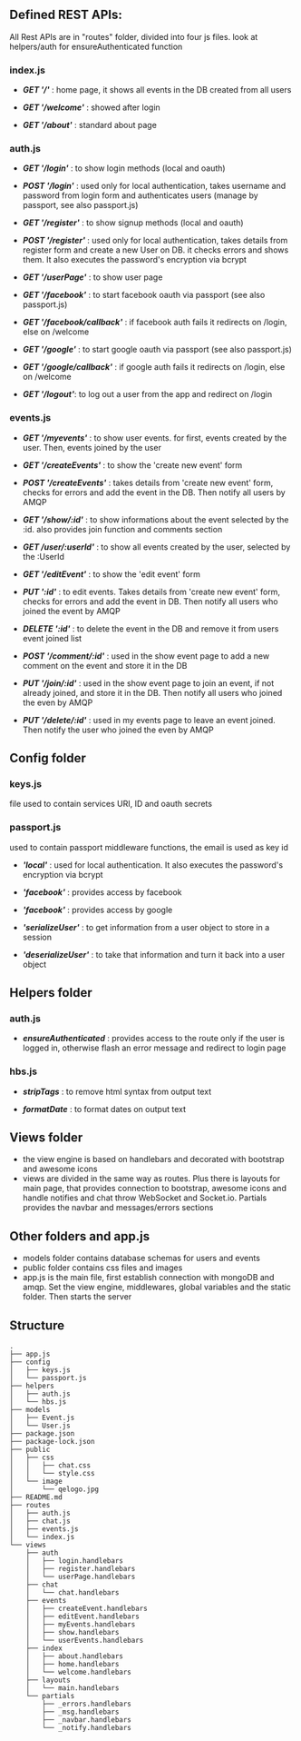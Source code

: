 ## Defined REST APIs:
All Rest APIs are in "routes" folder, divided into four js files.
look at helpers/auth for ensureAuthenticated function

### index.js
  * ***GET '/'*** : home page, it shows all events in the DB created from all users

  * ***GET '/welcome'*** : showed after login

  * ***GET '/about'*** : standard about page


### auth.js
  * ***GET '/login'*** : to show login methods (local and oauth)

  * ***POST '/login'*** : used only for local authentication, takes username and password from login form and authenticates users (manage by passport, see also passport.js)

  * ***GET '/register'*** : to show signup methods (local and oauth)

  * ***POST '/register'*** : used only for local authentication, takes details from register form and create a new User on DB. it checks errors and shows them. It also executes the password's encryption via bcrypt

  * ***GET '/userPage'*** : to show user page

  * ***GET '/facebook'*** : to start facebook oauth via passport (see also passport.js)

  * ***GET '/facebook/callback'*** :  if facebook auth fails it redirects on /login, else on /welcome

  * ***GET '/google'*** : to start google oauth via passport (see also passport.js)

  * ***GET '/google/callback'*** : if google auth fails it redirects on /login, else on /welcome

  * ***GET '/logout'***: to log out a user from the app and redirect on /login


### events.js
  * ***GET '/myevents'*** : to show user events. for first, events created by the user. Then, events joined by the user

  * ***GET '/createEvents'*** : to show the 'create new event' form

  * ***POST '/createEvents'*** : takes details from 'create new event' form, checks for errors and add the event in the DB. Then notify all users by AMQP

  * ***GET '/show/:id'*** : to show informations about the event selected by the :id. also provides join function and comments section

  * ***GET /user/:userId'*** : to show all events created by the user, selected by the :UserId

  * ***GET '/editEvent'*** : to show the 'edit event' form

  * ***PUT ':id'*** : to edit events. Takes details from 'create new event' form, checks for errors and add the event in DB. Then notify all users who joined the event by AMQP

  * ***DELETE ':id'*** : to delete the event in the DB and remove it from users event joined list

  * ***POST '/comment/:id'*** : used in the show event page to add a new comment on the event and store it in the DB

  * ***PUT '/join/:id'*** : used in the show event page to join an event, if not already joined, and store it in the DB. Then notify all users who joined the even by AMQP

  * ***PUT '/delete/:id'*** : used in my events page to leave an event joined. Then notify the user who joined the even by AMQP



## Config folder

### keys.js
file used to contain services URI, ID and oauth secrets


### passport.js
used to contain passport middleware functions, the email is used as key id
  * ***'local'*** : used for local authentication. It also executes the password's encryption via bcrypt

  * ***'facebook'*** : provides access by facebook

  * ***'facebook'*** : provides access by google

  * ***'serializeUser'*** : to get information from a user object to store in a session

  * ***'deserializeUser'*** : to take that information and turn it back into a user object



## Helpers folder

### auth.js
  * ***ensureAuthenticated*** : provides access to the route only if the user is logged in, otherwise flash an error message and redirect to login page


### hbs.js
  * ***stripTags*** : to remove html syntax from output text

  * ***formatDate*** : to format dates on output text


## Views folder
  - the view engine is based on handlebars and decorated with bootstrap and awesome icons
  - views are divided in the same way as routes. Plus there is layouts for main page, that provides connection to bootstrap, awesome icons and handle notifies and chat throw WebSocket and Socket.io.
  Partials provides the navbar and messages/errors sections



## Other folders and app.js
  * models folder contains database schemas for users and events
  * public folder contains css files and images
  * app.js is the main file, first establish connection with mongoDB and amqp. Set the view engine, middlewares, global variables and the static folder. Then starts the server



## Structure
```
.
├── app.js
├── config
│   ├── keys.js
│   └── passport.js
├── helpers
│   ├── auth.js
│   └── hbs.js
├── models
│   ├── Event.js
│   └── User.js
├── package.json
├── package-lock.json
├── public
│   ├── css
│   │   ├── chat.css
│   │   └── style.css
│   └── image
│       └── qelogo.jpg
├── README.md
├── routes
│   ├── auth.js
│   ├── chat.js
│   ├── events.js
│   └── index.js
└── views
    ├── auth
    │   ├── login.handlebars
    │   ├── register.handlebars
    │   └── userPage.handlebars
    ├── chat
    │   └── chat.handlebars
    ├── events
    │   ├── createEvent.handlebars
    │   ├── editEvent.handlebars
    │   ├── myEvents.handlebars
    │   ├── show.handlebars
    │   └── userEvents.handlebars
    ├── index
    │   ├── about.handlebars
    │   ├── home.handlebars
    │   └── welcome.handlebars
    ├── layouts
    │   └── main.handlebars
    └── partials
        ├── _errors.handlebars
        ├── _msg.handlebars
        ├── _navbar.handlebars
        └── _notify.handlebars
```
